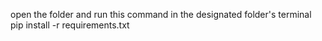 open the folder and run this command in the designated folder's terminal
pip install -r requirements.txt
